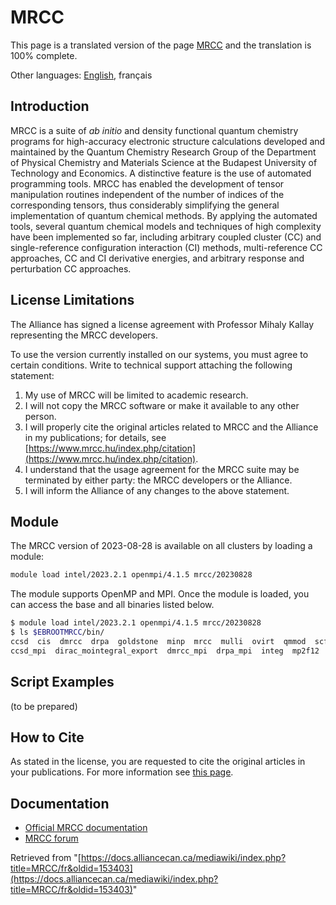# MRCC

This page is a translated version of the page [MRCC](https://docs.alliancecan.ca/mediawiki/index.php?title=MRCC&oldid=153402) and the translation is 100% complete.

Other languages: [English](https://docs.alliancecan.ca/mediawiki/index.php?title=MRCC&oldid=153402), français

## Introduction

MRCC is a suite of *ab initio* and density functional quantum chemistry programs for high-accuracy electronic structure calculations developed and maintained by the Quantum Chemistry Research Group of the Department of Physical Chemistry and Materials Science at the Budapest University of Technology and Economics.  A distinctive feature is the use of automated programming tools. MRCC has enabled the development of tensor manipulation routines independent of the number of indices of the corresponding tensors, thus considerably simplifying the general implementation of quantum chemical methods. By applying the automated tools, several quantum chemical models and techniques of high complexity have been implemented so far, including arbitrary coupled cluster (CC) and single-reference configuration interaction (CI) methods, multi-reference CC approaches, CC and CI derivative energies, and arbitrary response and perturbation CC approaches.


## License Limitations

The Alliance has signed a license agreement with Professor Mihaly Kallay representing the MRCC developers.

To use the version currently installed on our systems, you must agree to certain conditions. Write to technical support attaching the following statement:

1. My use of MRCC will be limited to academic research.
2. I will not copy the MRCC software or make it available to any other person.
3. I will properly cite the original articles related to MRCC and the Alliance in my publications; for details, see [https://www.mrcc.hu/index.php/citation](https://www.mrcc.hu/index.php/citation).
4. I understand that the usage agreement for the MRCC suite may be terminated by either party: the MRCC developers or the Alliance.
5. I will inform the Alliance of any changes to the above statement.


## Module

The MRCC version of 2023-08-28 is available on all clusters by loading a module:

```bash
module load intel/2023.2.1 openmpi/4.1.5 mrcc/20230828
```

The module supports OpenMP and MPI. Once the module is loaded, you can access the base and all binaries listed below.

```bash
$ module load intel/2023.2.1 openmpi/4.1.5 mrcc/20230828
$ ls $EBROOTMRCC/bin/
ccsd  cis  dmrcc  drpa  goldstone  minp  mrcc  mulli  ovirt  qmmod  scf_mpi  xmrcc
ccsd_mpi  dirac_mointegral_export  dmrcc_mpi  drpa_mpi  integ  mp2f12  mrcc_mpi  orbloc  prop  scf  uccsd  xmrcc_mpi
```


## Script Examples

(to be prepared)


## How to Cite

As stated in the license, you are requested to cite the original articles in your publications. For more information see [this page](https://www.mrcc.hu/index.php/citation).


## Documentation

* [Official MRCC documentation](LINK_TO_DOCUMENTATION_REQUIRED)
* [MRCC forum](LINK_TO_FORUM_REQUIRED)


Retrieved from "[https://docs.alliancecan.ca/mediawiki/index.php?title=MRCC/fr&oldid=153403](https://docs.alliancecan.ca/mediawiki/index.php?title=MRCC/fr&oldid=153403)"
